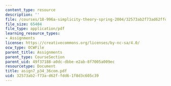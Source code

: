 ```yaml
---
content_type: resource
description: ''
file: /courses/18-996a-simplicity-theory-spring-2004/32573ab2f73ad62ffdd61f8d3c605c39_asign7_p34_36com.pdf
file_size: 65404
file_type: application/pdf
learning_resource_types:
- Assignments
license: https://creativecommons.org/licenses/by-nc-sa/4.0/
ocw_type: OCWFile
parent_title: Assignments
parent_type: CourseSection
parent_uid: 49f37188-a0dc-dbbe-e2ab-8f7005a009ec
resourcetype: Document
title: asign7_p34_36com.pdf
uid: 32573ab2-f73a-d62f-fdd6-1f8d3c605c39
---
```

